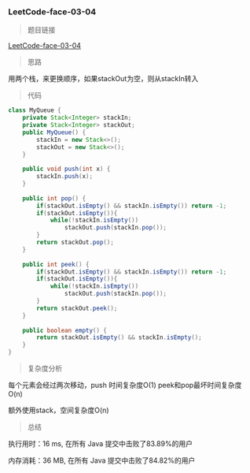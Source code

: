### LeetCode-face-03-04

> 题目链接

[LeetCode-face-03-04](https://leetcode-cn.com/problems/implement-queue-using-stacks-lcci/)

> 思路

用两个栈，来更换顺序，如果stackOut为空，则从stackIn转入

> 代码

```java
class MyQueue {
    private Stack<Integer> stackIn;
    private Stack<Integer> stackOut;
    public MyQueue() {
        stackIn = new Stack<>();
        stackOut = new Stack<>();
    }
	
    public void push(int x) {
        stackIn.push(x);
    }
	
    public int pop() {
        if(stackOut.isEmpty() && stackIn.isEmpty()) return -1;
        if(stackOut.isEmpty()){
            while(!stackIn.isEmpty())
                stackOut.push(stackIn.pop());
        }
        return stackOut.pop();
    }
	
    public int peek() {
        if(stackOut.isEmpty() && stackIn.isEmpty()) return -1;
        if(stackOut.isEmpty()){
            while(!stackIn.isEmpty())
                stackOut.push(stackIn.pop());
        }
        return stackOut.peek();
    }
	
    public boolean empty() {
        return stackOut.isEmpty() && stackIn.isEmpty();
    }
}
```

> 复杂度分析

每个元素会经过两次移动，push 时间复杂度O(1) peek和pop最坏时间复杂度O(n)

额外使用stack，空间复杂度O(n)

> 总结

执行用时：16 ms, 在所有 Java 提交中击败了83.89%的用户

内存消耗：36 MB, 在所有 Java 提交中击败了84.82%的用户
